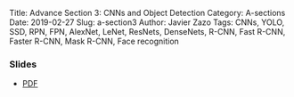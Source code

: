 Title: Advance Section 3: CNNs and Object Detection
Category: A-sections
Date: 2019-02-27
Slug: a-section3
Author: Javier Zazo
Tags: CNNs, YOLO, SSD, RPN, FPN, AlexNet, LeNet, ResNets, DenseNets, R-CNN, Fast R-CNN, Faster R-CNN, Mask R-CNN, Face recognition


### Slides
- [PDF]({attach}presentation/cs109b_asec3_slides_convnets.pdf)
